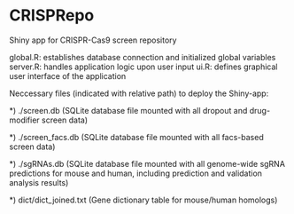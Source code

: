 # CRISPRepo
Shiny app for CRISPR-Cas9 screen repository

global.R: establishes database connection and initialized global variables 
server.R: handles application logic upon user input
ui.R: defines graphical user interface of the application

Neccessary files (indicated with relative path) to deploy the Shiny-app:

*) ./screen.db (SQLite database file mounted with all dropout and drug-modifier screen data)

*) ./screen_facs.db (SQLite database file mounted with all facs-based screen data)

*) ./sgRNAs.db (SQLite database file mounted with all genome-wide sgRNA predictions for mouse and human, including prediction and validation analysis results)

*) dict/dict_joined.txt (Gene dictionary table for mouse/human homologs) 
